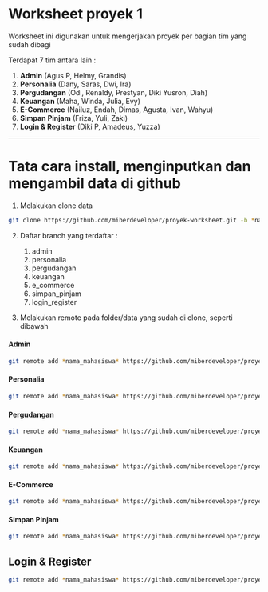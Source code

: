 # Worksheet proyek 1
Worksheet ini digunakan untuk mengerjakan proyek per bagian tim yang sudah dibagi

Terdapat 7 tim antara lain : 
1. **Admin** (Agus P, Helmy, Grandis)
2. **Personalia** (Dany, Saras, Dwi, Ira)
3. **Pergudangan** (Odi, Renaldy, Prestyan, Diki Yusron, Diah)
4. **Keuangan** (Maha, Winda, Julia, Evy)
5. **E-Commerce** (Nailuz, Endah, Dimas, Agusta, Ivan, Wahyu)
6. **Simpan Pinjam** (Friza, Yuli, Zaki)
7. **Login & Register** (Diki P, Amadeus, Yuzza)

---
# Tata cara install, menginputkan dan mengambil data di github

1.  Melakukan clone data
   ``` bash 
   git clone https://github.com/miberdeveloper/proyek-worksheet.git -b *nama_branch* 
   ```

2. Daftar branch yang terdaftar : 
   1. admin
   2. personalia
   3. pergudangan
   4. keuangan
   5. e_commerce
   6. simpan_pinjam
   7. login_register

3. Melakukan remote pada folder/data yang sudah di clone, seperti dibawah

#### Admin
```bash
git remote add *nama_mahasiswa* https://github.com/miberdeveloper/proyek-worksheet.git -b admin
```

#### Personalia
```bash
git remote add *nama_mahasiswa* https://github.com/miberdeveloper/proyek-worksheet.git -b personalia
```

#### Pergudangan
```bash
git remote add *nama_mahasiswa* https://github.com/miberdeveloper/proyek-worksheet.git -b pergudangan
```

#### Keuangan
```bash
git remote add *nama_mahasiswa* https://github.com/miberdeveloper/proyek-worksheet.git -b keuangan
```

#### E-Commerce
```bash
git remote add *nama_mahasiswa* https://github.com/miberdeveloper/proyek-worksheet.git -b e_commerce
```

#### Simpan Pinjam
```bash
git remote add *nama_mahasiswa* https://github.com/miberdeveloper/proyek-worksheet.git -b simpan_pinjam
```

## Login & Register
```bash
git remote add *nama_mahasiswa* https://github.com/miberdeveloper/proyek-worksheet.git -b login_register
```
